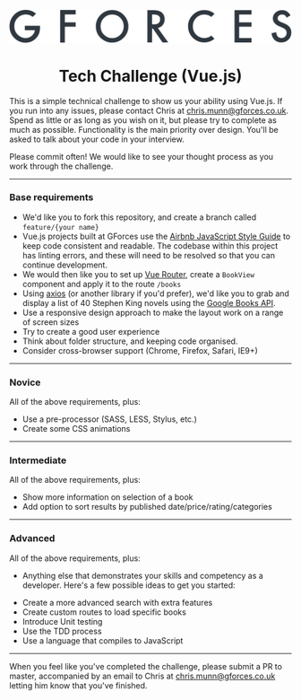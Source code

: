 ![GForces][logo]

<h1 style="text-align: center;">Tech Challenge (Vue.js)</h1>

This is a simple technical challenge to show us your ability using Vue.js. If you run into any issues, please contact Chris at [chris.munn@gforces.co.uk][1]. Spend as little or as long as you wish on it, but please try to complete as much as possible. Functionality is the main priority over design. You'll be asked to talk about your code in your interview. 

Please commit often! We would like to see your thought process as you work through the challenge.

-------

### Base requirements
* We'd like you to fork this repository, and create a branch called `feature/{your name}`
* Vue.js projects built at GForces use the [Airbnb JavaScript Style Guide][2] to keep code consistent and readable. The codebase within this project has linting errors, and these will need to be resolved so that you can continue development.
* We would then like you to set up [Vue Router][3], create a `BookView` component and apply it to the route `/books`
* Using [axios][4] (or another library if you'd prefer), we'd like you to grab and display a list of 40 Stephen King novels using the [Google Books API][5].
* Use a responsive design approach to make the layout work on a range of screen sizes
* Try to create a good user experience
* Think about folder structure, and keeping code organised.
* Consider cross-browser support (Chrome, Firefox, Safari, IE9+)

-------

### Novice
All of the above requirements, plus:
* Use a pre-processor (SASS, LESS, Stylus, etc.)
* Create some CSS animations

-------

### Intermediate
All of the above requirements, plus:
* Show more information on selection of a book
* Add option to sort results by published date/price/rating/categories

-------

### Advanced
All of the above requirements, plus:
* Anything else that demonstrates your skills and competency as a developer. Here's a few possible ideas to get you started:

+ Create a more advanced search with extra features
+ Create custom routes to load specific books
+ Introduce Unit testing
+ Use the TDD process
+ Use a language that compiles to JavaScript

-------

When you feel like you've completed the challenge, please submit a PR to master, accompanied by an email to Chris at [chris.munn@gforces.co.uk][1] letting him know that you've finished.

[logo]: src/assets/logo.svg
[1]: mailto:chris.munn@gforces.co.uk
[2]: https://github.com/airbnb/javascript
[3]: https://router.vuejs.org
[4]: https://github.com/axios/axios
[5]: https://developers.google.com/books/docs/v1/using#PerformingSearch